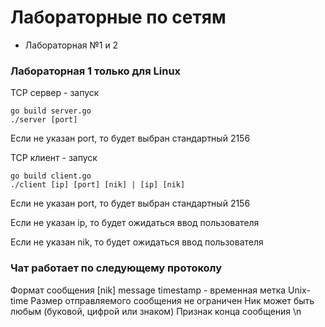 # Лабораторные по сетям

- Лабораторная №1 и 2

### Лабораторная 1 только для Linux

TCP сервер - запуск
```
go build server.go
./server [port]
```
Если не указан port, то будет выбран стандартный 2156
 
TCP клиент - запуск
```
go build client.go
./client [ip] [port] [nik] | [ip] [nik]
```

Если не указан port, то будет выбран стандартный 2156

Если не указан ip, то будет ожидаться ввод пользователя

Если не указан nik, то будет ожидаться ввод пользователя

### Чат работает по следующему протоколу

Формат сообщения 
<timestamp> [nik] message
timestamp - временная метка Unix-time
Размер отправляемого сообщения не ограничен
Ник может быть любым (буковой, цифрой или знаком)
Признак конца сообщения \n 